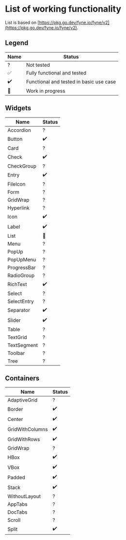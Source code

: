 # List of working functionality
List is based on [https://pkg.go.dev/fyne.io/fyne/v2](https://pkg.go.dev/fyne.io/fyne/v2).

## Legend
|Name|Status|
|-|-|
|?|Not tested|
|✅|Fully functional and tested|
|✔️|Functional and tested in basic use case|
|🐛|Work in progress|

## Widgets
|Name|Status|
|-|-|
|Accordion|?|
|Button|✔️|
|Card|?|
|Check|✔️|
|CheckGroup|?|
|Entry|✔️|
|FileIcon|?|
|Form|?|
|GridWrap|?|
|Hyperlink|?|
|Icon|✔️|
|Label|✔️|
|List|🐛|
|Menu|?|
|PopUp|?|
|PopUpMenu|?|
|ProgressBar|?|
|RadioGroup|?|
|RichText|✔️|
|Select|?|
|SelectEntry|?|
|Separator|✔️|
|Slider|✔️|
|Table|?|
|TextGrid|?|
|TextSegment|?|
|Toolbar|?|
|Tree|?|

## Containers
|Name|Status|
|-|-|
|AdaptiveGrid|?|
|Border|✔️|
|Center|✔️|
|GridWithColumns|✔️|
|GridWithRows|✔️|
|GridWrap|?|
|HBox|✔️|
|VBox|✔️|
|Padded|✔️|
|Stack|✔️|
|WithoutLayout|?|
|AppTabs|?|
|DocTabs|?|
|Scroll|?|
|Split|✔️|
